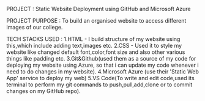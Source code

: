 PROJECT : Static Website Deployment using GitHub and Microsoft Azure

PROJECT PURPOSE : To build an organised website to access different images of our college.

TECH STACKS USED : 
1.HTML - I build structure of my website using this,which include adding text,images etc.
2.CSS - Used it to style my website like changed default font,color,font size and also other various things like padding etc.
3.Git&Github(used them as a source of my code for deploying my website using Azure, so that i can update my code whenever i need to do changes in my website).
4.Microsoft Azure (use their 'Static Web App' service to deploy my web)
5.VS Code(To write and edit code,used its terminal to perform my git commands to push,pull,add,clone or to commit changes on my GitHub repo).

